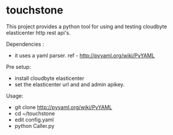 # touchstone

This project provides a python tool for using and testing cloudbyte elasticenter http rest api's.

Dependencies :
* it uses a yaml parser. ref - http://pyyaml.org/wiki/PyYAML
          
Pre setup:
* install cloudbyte elasticenter
* set the elasticenter url and and admin apikey. 
        
Usage:
* git clone http://pyyaml.org/wiki/PyYAML
* cd ~/touchstone
* edit config.yaml
* python Caller.py
